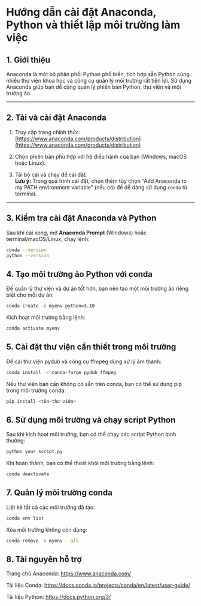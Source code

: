 # Hướng dẫn cài đặt Anaconda, Python và thiết lập môi trường làm việc

## 1. Giới thiệu

Anaconda là một bộ phân phối Python phổ biến, tích hợp sẵn Python cùng nhiều thư viện khoa học và công cụ quản lý môi trường rất tiện lợi. Sử dụng Anaconda giúp bạn dễ dàng quản lý phiên bản Python, thư viện và môi trường ảo.

---

## 2. Tải và cài đặt Anaconda

1. Truy cập trang chính thức:  
   [https://www.anaconda.com/products/distribution](https://www.anaconda.com/products/distribution)

2. Chọn phiên bản phù hợp với hệ điều hành của bạn (Windows, macOS hoặc Linux).

3. Tải bộ cài và chạy để cài đặt.  
   **Lưu ý:** Trong quá trình cài đặt, chọn thêm tùy chọn “Add Anaconda to my PATH environment variable” (nếu có) để dễ dàng sử dụng `conda` từ terminal.

---

## 3. Kiểm tra cài đặt Anaconda và Python

Sau khi cài xong, mở **Anaconda Prompt** (Windows) hoặc terminal/macOS/Linux, chạy lệnh:

```bash
conda --version
python --version

```

## 4. Tạo môi trường ảo Python với conda

Để quản lý thư viện và dự án tốt hơn, bạn nên tạo một môi trường ảo riêng biệt cho mỗi dự án:

```bash
conda create -n myenv python=3.10

```

Kích hoạt môi trường bằng lệnh:

```bash
conda activate myenv

```

## 5. Cài đặt thư viện cần thiết trong môi trường

Để cài thư viện pydub và công cụ ffmpeg dùng xử lý âm thanh:

```bash
conda install -c conda-forge pydub ffmpeg

```

Nếu thư viện bạn cần không có sẵn trên conda, bạn có thể sử dụng pip trong môi trường conda:

```bash
pip install <tên-thư-viện>

```

## 6. Sử dụng môi trường và chạy script Python

Sau khi kích hoạt môi trường, bạn có thể chạy các script Python bình thường:

```bash
python your_script.py

```

Khi hoàn thành, bạn có thể thoát khỏi môi trường bằng lệnh:

```bash
conda deactivate

```

## 7. Quản lý môi trường conda

Liệt kê tất cả các môi trường đã tạo:

```bash
conda env list

```

Xóa môi trường không còn dùng:

```bash
conda remove -n myenv --all

```

## 8. Tài nguyên hỗ trợ

Trang chủ Anaconda: https://www.anaconda.com/

Tài liệu Conda: https://docs.conda.io/projects/conda/en/latest/user-guide/

Tài liệu Python: https://docs.python.org/3/
